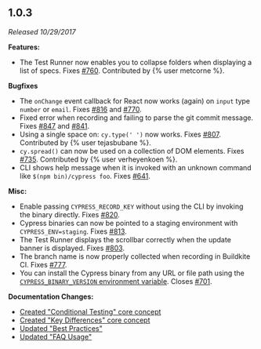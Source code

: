 ## 1.0.3

_Released 10/29/2017_

**Features:**

- The Test Runner now enables you to collapse folders when displaying a list of
  specs. Fixes [#760](https://github.com/cypress-io/cypress/issues/760).
  Contributed by {% user metcorne %}.

**Bugfixes**

- The `onChange` event callback for React now works (again) on `input` type
  `number` or `email`. Fixes
  [#816](https://github.com/cypress-io/cypress/issues/816) and
  [#770](https://github.com/cypress-io/cypress/issues/770).
- Fixed error when recording and failing to parse the git commit message. Fixes
  [#847](https://github.com/cypress-io/cypress/issues/847) and
  [#841](https://github.com/cypress-io/cypress/issues/841).
- Using a single space on: `cy.type(' ')` now works. Fixes
  [#807](https://github.com/cypress-io/cypress/issues/807). Contributed by
  {% user tejasbubane %}.
- `cy.spread()` can now be used on a collection of DOM elements. Fixes
  [#735](https://github.com/cypress-io/cypress/issues/735). Contributed by
  {% user verheyenkoen %}.
- CLI shows help message when it is invoked with an unknown command like
  `$(npm bin)/cypress foo`. Fixes
  [#641](https://github.com/cypress-io/cypress/issues/641).

**Misc:**

- Enable passing `CYPRESS_RECORD_KEY` without using the CLI by invoking the
  binary directly. Fixes
  [#820](https://github.com/cypress-io/cypress/issues/820).
- Cypress binaries can now be pointed to a staging environment with
  `CYPRESS_ENV=staging`. Fixes
  [#813](https://github.com/cypress-io/cypress/issues/813).
- The Test Runner displays the scrollbar correctly when the update banner is
  displayed. Fixes [#803](https://github.com/cypress-io/cypress/issues/803).
- The branch name is now properly collected when recording in Buildkite CI.
  Fixes [#777](https://github.com/cypress-io/cypress/issues/777).
- You can install the Cypress binary from any URL or file path using the
  [`CYPRESS_BINARY_VERSION` environment variable](/guides/getting-started/installing-cypress#Advanced).
  Closes [#701](https://github.com/cypress-io/cypress/issues/701).

**Documentation Changes:**

- [Created "Conditional Testing" core concept](/guides/core-concepts/conditional-testing)
- [Created "Key Differences" core concept](/guides/overview/key-differences)
- [Updated "Best Practices"](/guides/references/best-practices)
- [Updated "FAQ Usage"](/faq/questions/using-cypress-faq)
